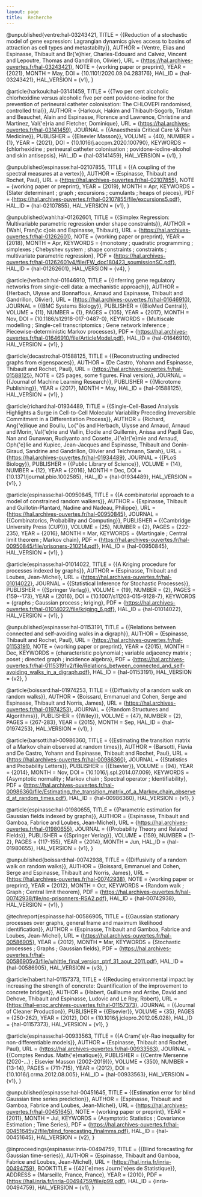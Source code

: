 ```yaml
---
layout: page
title:  Recherche
---
```



@unpublished{ventre:hal-03243421,
  TITLE = {{Reduction of a stochastic model of gene expression: Lagrangian dynamics gives access to basins of attraction as cell types and metastabilty}},
  AUTHOR = {Ventre, Elias and Espinasse, Thibault and Br{\'e}hier, Charles-Edouard and Calvez, Vincent and Lepoutre, Thomas and Gandrillon, Olivier},
  URL = {https://hal.archives-ouvertes.fr/hal-03243421},
  NOTE = {working paper or preprint},
  YEAR = {2021},
  MONTH = May,
  DOI = {10.1101/2020.09.04.283176},
  HAL_ID = {hal-03243421},
  HAL_VERSION = {v1},
}

@article{harkouk:hal-03141459,
  TITLE = {{Two per cent alcoholic chlorhexidine versus alcoholic five per cent povidone-iodine for the prevention of perineural catheter colonisation: The CHLOVEPI randomised, controlled trial}},
  AUTHOR = {Harkouk, Hakim and Thibault-Sogorb, Tristan and Beauchet, Alain and Espinasse, Florence and Lawrence, Christine and Martinez, Val{\'e}ria and Fletcher, Dominique},
  URL = {https://hal.archives-ouvertes.fr/hal-03141459},
  JOURNAL = {{Anaesthesia Critical Care \\& Pain Medicine}},
  PUBLISHER = {{Elsevier Masson}},
  VOLUME = {40},
  NUMBER = {1},
  YEAR = {2021},
  DOI = {10.1016/j.accpm.2020.100790},
  KEYWORDS = {chlorhexidine ; perineural catheter colonisation ; povidone-iodine-alcohol and skin antisepsis},
  HAL_ID = {hal-03141459},
  HAL_VERSION = {v1},
}

@unpublished{espinasse:hal-02107855,
  TITLE = {{A coupling of the spectral measures at a vertex}},
  AUTHOR = {Espinasse, Thibault and Rochet, Paul},
  URL = {https://hal.archives-ouvertes.fr/hal-02107855},
  NOTE = {working paper or preprint},
  YEAR = {2019},
  MONTH = Apr,
  KEYWORDS = {Slater determinant ; graph ; excursions ; cumulants ; heaps of pieces},
  PDF = {https://hal.archives-ouvertes.fr/hal-02107855/file/excursions5.pdf},
  HAL_ID = {hal-02107855},
  HAL_VERSION = {v1},
}

@unpublished{wahl:hal-01262601,
  TITLE = {{Simplex Regression: Multivariable parametric regression under shape constraints}},
  AUTHOR = {Wahl, Fran{\c c}ois and Espinasse, Thibault},
  URL = {https://hal.archives-ouvertes.fr/hal-01262601},
  NOTE = {working paper or preprint},
  YEAR = {2018},
  MONTH = Apr,
  KEYWORDS = {monotony ; quadratic programming ; simplexes ; Chebyshev system ; shape constraints ; constraints ; multivariate parametric regression},
  PDF = {https://hal.archives-ouvertes.fr/hal-01262601v4/file/FW_doc180423_soumissionSC.pdf},
  HAL_ID = {hal-01262601},
  HAL_VERSION = {v4},
}

@article{herbach:hal-01646910,
  TITLE = {{Inferring gene regulatory networks from single-cell data: a mechanistic approach}},
  AUTHOR = {Herbach, Ulysse and Bonnaffoux, Arnaud and Espinasse, Thibault and Gandrillon, Olivier},
  URL = {https://hal.archives-ouvertes.fr/hal-01646910},
  JOURNAL = {{BMC Systems Biology}},
  PUBLISHER = {{BioMed Central}},
  VOLUME = {11},
  NUMBER = {1},
  PAGES = {105},
  YEAR = {2017},
  MONTH = Nov,
  DOI = {10.1186/s12918-017-0487-0},
  KEYWORDS = {Multiscale modelling ; Single-cell transcriptomics ; Gene network inference ; Piecewise-deterministic Markov processes},
  PDF = {https://hal.archives-ouvertes.fr/hal-01646910/file/ArticleModel.pdf},
  HAL_ID = {hal-01646910},
  HAL_VERSION = {v1},
}

@article{decastro:hal-01588125,
  TITLE = {{Reconstructing undirected graphs from eigenspaces}},
  AUTHOR = {De Castro, Yohann and Espinasse, Thibault and Rochet, Paul},
  URL = {https://hal.archives-ouvertes.fr/hal-01588125},
  NOTE = {25 pages, some figures. Final version},
  JOURNAL = {{Journal of Machine Learning Research}},
  PUBLISHER = {{Microtome Publishing}},
  YEAR = {2017},
  MONTH = May,
  HAL_ID = {hal-01588125},
  HAL_VERSION = {v1},
}

@article{richard:hal-01934489,
  TITLE = {{Single-Cell-Based Analysis Highlights a Surge in Cell-to-Cell Molecular Variability Preceding Irreversible Commitment in a Differentiation Process}},
  AUTHOR = {Richard, Ang{\'e}lique and Boullu, Lo{\"i}s and Herbach, Ulysse and Arnaud, Arnaud and Morin, Val{\'e}rie and Vallin, Elodie and Guillemin, Anissa and Papili Gao, Nan and Gunawan, Rudiyanto and Cosette, J{\'e}r{\'e}mie and Arnaud, Oph{\'e}lie and Kupiec, Jean-Jacques and Espinasse, Thibault and Gonin-Giraud, Sandrine and Gandrillon, Olivier and Teichmann, Sarah},
  URL = {https://hal.archives-ouvertes.fr/hal-01934489},
  JOURNAL = {{PLoS Biology}},
  PUBLISHER = {{Public Library of Science}},
  VOLUME = {14},
  NUMBER = {12},
  YEAR = {2016},
  MONTH = Dec,
  DOI = {10.1371/journal.pbio.1002585},
  HAL_ID = {hal-01934489},
  HAL_VERSION = {v1},
}

@article{espinasse:hal-00950845,
  TITLE = {{A combinatorial approach to a model of constrained random walkers}},
  AUTHOR = {Espinasse, Thibault and Guillotin-Plantard, Nadine and Nadeau, Philippe},
  URL = {https://hal.archives-ouvertes.fr/hal-00950845},
  JOURNAL = {{Combinatorics, Probability and Computing}},
  PUBLISHER = {{Cambridge University Press (CUP)}},
  VOLUME = {25},
  NUMBER = {2},
  PAGES = {222-235},
  YEAR = {2016},
  MONTH = Mar,
  KEYWORDS = {Martingale ; Central limit theorem ; Markov chain},
  PDF = {https://hal.archives-ouvertes.fr/hal-00950845/file/prisoners-210214.pdf},
  HAL_ID = {hal-00950845},
  HAL_VERSION = {v1},
}

@article{espinasse:hal-01014022,
  TITLE = {{A Kriging procedure for processes indexed by graphs}},
  AUTHOR = {Espinasse, Thibault and Loubes, Jean-Michel},
  URL = {https://hal.archives-ouvertes.fr/hal-01014022},
  JOURNAL = {{Statistical Inference for Stochastic Processes}},
  PUBLISHER = {{Springer Verlag}},
  VOLUME = {19},
  NUMBER = {2},
  PAGES = {159--173},
  YEAR = {2016},
  DOI = {10.1007/s11203-015-9128-7},
  KEYWORDS = {graphs ; Gaussian process ; kriging},
  PDF = {https://hal.archives-ouvertes.fr/hal-01014022/file/kriging_6.pdf},
  HAL_ID = {hal-01014022},
  HAL_VERSION = {v1},
}

@unpublished{espinasse:hal-01153191,
  TITLE = {{Relations between connected and self-avoiding walks in a digraph}},
  AUTHOR = {Espinasse, Thibault and Rochet, Paul},
  URL = {https://hal.archives-ouvertes.fr/hal-01153191},
  NOTE = {working paper or preprint},
  YEAR = {2015},
  MONTH = Dec,
  KEYWORDS = {characteristic polynomial ; variable adjacency matrix ; poset ; directed graph ; incidence algebra},
  PDF = {https://hal.archives-ouvertes.fr/hal-01153191v2/file/Relations_between_connected_and_self-avoiding_walks_in_a_digraph.pdf},
  HAL_ID = {hal-01153191},
  HAL_VERSION = {v2},
}

@article{boissard:hal-01974253,
  TITLE = {{Diffusivity of a random walk on random walks}},
  AUTHOR = {Boissard, Emmanuel and Cohen, Serge and Espinasse, Thibault and Norris, James},
  URL = {https://hal.archives-ouvertes.fr/hal-01974253},
  JOURNAL = {{Random Structures and Algorithms}},
  PUBLISHER = {{Wiley}},
  VOLUME = {47},
  NUMBER = {2},
  PAGES = {267-283},
  YEAR = {2015},
  MONTH = Sep,
  HAL_ID = {hal-01974253},
  HAL_VERSION = {v1},
}

@article{barsotti:hal-00986360,
  TITLE = {{Estimating the transition matrix of a Markov chain observed at random times}},
  AUTHOR = {Barsotti, Flavia and De Castro, Yohann and Espinasse, Thibault and Rochet, Paul},
  URL = {https://hal.archives-ouvertes.fr/hal-00986360},
  JOURNAL = {{Statistics and Probability Letters}},
  PUBLISHER = {{Elsevier}},
  VOLUME = {94},
  YEAR = {2014},
  MONTH = Nov,
  DOI = {10.1016/j.spl.2014.07.009},
  KEYWORDS = {Asymptotic normality ; Markov chain ; Spectral operator ; Identifiability},
  PDF = {https://hal.archives-ouvertes.fr/hal-00986360/file/Estimating_the_transition_matrix_of_a_Markov_chain_observed_at_random_times.pdf},
  HAL_ID = {hal-00986360},
  HAL_VERSION = {v1},
}

@article{espinasse:hal-01980655,
  TITLE = {{Parametric estimation for Gaussian fields indexed by graphs}},
  AUTHOR = {Espinasse, Thibault and Gamboa, Fabrice and Loubes, Jean-Michel},
  URL = {https://hal.archives-ouvertes.fr/hal-01980655},
  JOURNAL = {{Probability Theory and Related Fields}},
  PUBLISHER = {{Springer Verlag}},
  VOLUME = {159},
  NUMBER = {1-2},
  PAGES = {117-155},
  YEAR = {2014},
  MONTH = Jun,
  HAL_ID = {hal-01980655},
  HAL_VERSION = {v1},
}

@unpublished{boissard:hal-00742938,
  TITLE = {{Diffusivity of a random walk on random walks}},
  AUTHOR = {Boissard, Emmanuel and Cohen, Serge and Espinasse, Thibault and Norris, James},
  URL = {https://hal.archives-ouvertes.fr/hal-00742938},
  NOTE = {working paper or preprint},
  YEAR = {2012},
  MONTH = Oct,
  KEYWORDS = {Random walk ; Graph ; Central limit theorem},
  PDF = {https://hal.archives-ouvertes.fr/hal-00742938/file/no-prisonners-RSA2.pdf},
  HAL_ID = {hal-00742938},
  HAL_VERSION = {v1},
}

@techreport{espinasse:hal-00586905,
  TITLE = {{Gaussian stationary processes over graphs, general frame and maximum likelihood identification}},
  AUTHOR = {Espinasse, Thibault and Gamboa, Fabrice and Loubes, Jean-Michel},
  URL = {https://hal.archives-ouvertes.fr/hal-00586905},
  YEAR = {2012},
  MONTH = Mar,
  KEYWORDS = {Stochastic processes ; Graphs ; Gaussian fields},
  PDF = {https://hal.archives-ouvertes.fr/hal-00586905v3/file/whittle_final_version_ptrf_31_aout_2011.pdf},
  HAL_ID = {hal-00586905},
  HAL_VERSION = {v3},
}

@article{habert:hal-01157373,
  TITLE = {{Reducing environmental impact by increasing the strength of concrete: Quantification of the improvement to concrete bridges}},
  AUTHOR = {Habert, Guillaume and Arribe, David and Dehove, Thibault and Espinasse, Ludovic and Le Roy, Robert},
  URL = {https://hal-enpc.archives-ouvertes.fr/hal-01157373},
  JOURNAL = {{Journal of Cleaner Production}},
  PUBLISHER = {{Elsevier}},
  VOLUME = {35},
  PAGES = {250-262},
  YEAR = {2012},
  DOI = {10.1016/j.jclepro.2012.05.028},
  HAL_ID = {hal-01157373},
  HAL_VERSION = {v1},
}

@article{espinasse:hal-00933563,
  TITLE = {{A Cram{\'e}r-Rao inequality for non-differentiable models}},
  AUTHOR = {Espinasse, Thibault and Rochet, Paul},
  URL = {https://hal.archives-ouvertes.fr/hal-00933563},
  JOURNAL = {{Comptes Rendus. Math{\'e}matique}},
  PUBLISHER = {{Centre Mersenne (2020-...) ; Elsevier Masson (2002-2019)}},
  VOLUME = {350},
  NUMBER = {13-14},
  PAGES = {711-715},
  YEAR = {2012},
  DOI = {10.1016/j.crma.2012.08.005},
  HAL_ID = {hal-00933563},
  HAL_VERSION = {v1},
}

@unpublished{espinasse:hal-00451645,
  TITLE = {{Estimation error for blind Gaussian time series prediction}},
  AUTHOR = {Espinasse, Thibault and Gamboa, Fabrice and Loubes, Jean-Michel},
  URL = {https://hal.archives-ouvertes.fr/hal-00451645},
  NOTE = {working paper or preprint},
  YEAR = {2011},
  MONTH = Jul,
  KEYWORDS = {Asymptotic Statistics ; Covariance Estimation ; Time Series},
  PDF = {https://hal.archives-ouvertes.fr/hal-00451645v2/file/blind_forecasting_finalmms.pdf},
  HAL_ID = {hal-00451645},
  HAL_VERSION = {v2},
}

@inproceedings{espinasse:inria-00494759,
  TITLE = {{Blind forecasting for Gaussian time-series}},
  AUTHOR = {Espinasse, Thibault and Gamboa, Fabrice and Loubes, Jean-Michel},
  URL = {https://hal.inria.fr/inria-00494759},
  BOOKTITLE = {{42{\`e}mes Journ{\'e}es de Statistique}},
  ADDRESS = {Marseille, France, France},
  YEAR = {2010},
  PDF = {https://hal.inria.fr/inria-00494759/file/p99.pdf},
  HAL_ID = {inria-00494759},
  HAL_VERSION = {v1},
}




